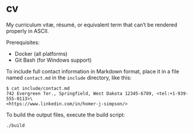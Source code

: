 # cv

My curriculum vitæ, résumé, or equivalent term that can’t be rendered properly
in ASCII.

Prerequisites:

* Docker (all platforms)
* Git Bash (for Windows support)

To include full contact information in Markdown format, place it in a file
named `contact.md` in the `include` directory, like this:

```
$ cat include/contact.md
742 Evergreen Ter., Springfield, West Dakota 12345-6789, <tel:+1-939-555-0113>\
<https://www.linkedin.com/in/homer-j-simpson/>
```

To build the output files, execute the build script:

```
./build
```
